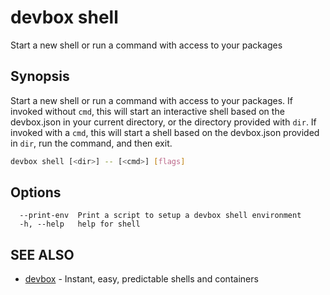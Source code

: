 # devbox shell

Start a new shell or run a command with access to your packages

## Synopsis

Start a new shell or run a command with access to your packages. 
If invoked without `cmd`, this will start an interactive shell based on the devbox.json in your current directory, or the directory provided with `dir`. 
If invoked with a `cmd`, this will start a shell based on the devbox.json provided in `dir`, run the command, and then exit.

```bash
devbox shell [<dir>] -- [<cmd>] [flags]
```

## Options

```text
  --print-env  Print a script to setup a devbox shell environment
  -h, --help   help for shell
```

## SEE ALSO

* [devbox](./devbox.md)	 - Instant, easy, predictable shells and containers

